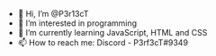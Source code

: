 - 👋 Hi, I’m @P3r13cT
- 👀 I’m interested in programming
- 🌱 I’m currently learning JavaScript, HTML and CSS
- 📫 How to reach me: Discord - P3rf3cT#9349

<!---
P3r13cT/P3r13cT is a ✨ special ✨ repository because its `README.md` (this file) appears on your GitHub profile.
You can click the Preview link to take a look at your changes.
--->

